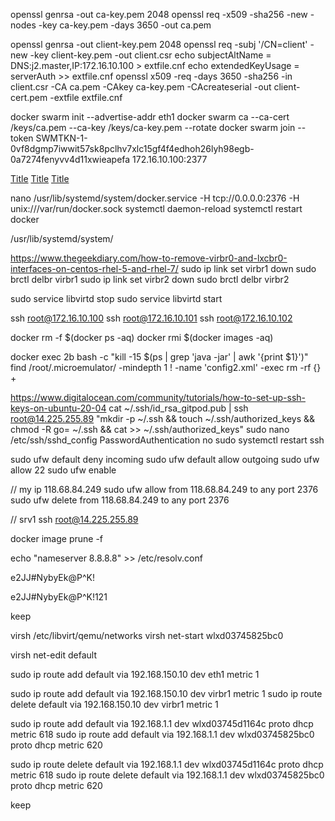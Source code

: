 openssl genrsa -out ca-key.pem 2048
openssl req -x509 -sha256 -new -nodes -key ca-key.pem -days 3650 -out ca.pem

openssl genrsa -out client-key.pem 2048
openssl req -subj '/CN=client' -new -key client-key.pem -out client.csr
echo subjectAltName = DNS:j2.master,IP:172.16.10.100 > extfile.cnf
echo extendedKeyUsage = serverAuth >> extfile.cnf
openssl x509 -req -days 3650 -sha256 -in client.csr -CA ca.pem -CAkey ca-key.pem -CAcreateserial -out client-cert.pem -extfile extfile.cnf

docker swarm  init --advertise-addr eth1
docker swarm ca --ca-cert /keys/ca.pem --ca-key /keys/ca-key.pem --rotate
docker swarm join --token SWMTKN-1-0vf8dgmp7iwwit57sk8pclhv7xlc15gf4f4edhoh26lyh98egb-0a7274fenyvv4d11xwieapefa 172.16.10.100:2377

[Title](https://stackoverflow.com/questions/52244214/installing-ssl-cert-in-docker-swarm)
[Title](https://docs.docker.com/config/daemon/)
[Title](https://stackoverflow.com/questions/44052054/unable-to-start-docker-after-configuring-hosts-in-daemon-json)

nano /usr/lib/systemd/system/docker.service
-H tcp://0.0.0.0:2376 -H unix:///var/run/docker.sock
systemctl daemon-reload
systemctl restart docker

/usr/lib/systemd/system/

https://www.thegeekdiary.com/how-to-remove-virbr0-and-lxcbr0-interfaces-on-centos-rhel-5-and-rhel-7/
sudo ip link set virbr1 down
sudo brctl delbr virbr1
sudo ip link set virbr2 down
sudo brctl delbr virbr2

sudo service libvirtd stop
sudo service libvirtd start

ssh root@172.16.10.100
ssh root@172.16.10.101
ssh root@172.16.10.102

docker rm -f $(docker ps -aq)
docker rmi $(docker images -aq)

docker exec 2b bash -c "kill -15 \$(ps | grep 'java -jar' | awk '{print \$1}')"
find /root/.microemulator/ -mindepth 1 ! -name 'config2.xml' -exec rm -rf {} +

https://www.digitalocean.com/community/tutorials/how-to-set-up-ssh-keys-on-ubuntu-20-04
cat ~/.ssh/id_rsa_gitpod.pub | ssh root@14.225.255.89 "mkdir -p ~/.ssh && touch ~/.ssh/authorized_keys && chmod -R go= ~/.ssh && cat >> ~/.ssh/authorized_keys"
sudo nano /etc/ssh/sshd_config
PasswordAuthentication no
sudo systemctl restart ssh

sudo ufw default deny incoming
sudo ufw default allow outgoing
sudo ufw allow 22
sudo ufw enable

// my ip
118.68.84.249
sudo ufw allow from 118.68.84.249 to any port 2376
sudo ufw delete from 118.68.84.249 to any port 2376

// srv1
ssh root@14.225.255.89

docker image prune -f

echo "nameserver 8.8.8.8" >> /etc/resolv.conf

e2JJ#NybyEk@P^K!

e2JJ#NybyEk@P^K!121

keep


virsh
/etc/libvirt/qemu/networks
virsh net-start wlxd03745825bc0

virsh net-edit default

sudo ip route add default via 192.168.150.10 dev eth1 metric 1

sudo ip route add default via 192.168.150.10 dev virbr1 metric 1
sudo ip route delete default via 192.168.150.10 dev virbr1 metric 1

sudo ip route add default via 192.168.1.1 dev wlxd03745d1164c proto dhcp metric 618 
sudo ip route add default via 192.168.1.1 dev wlxd03745825bc0 proto dhcp metric 620

sudo ip route delete default via 192.168.1.1 dev wlxd03745d1164c proto dhcp metric 618 
sudo ip route delete default via 192.168.1.1 dev wlxd03745825bc0 proto dhcp metric 620


keep
